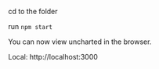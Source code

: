 cd to the folder

run `npm start`

You can now view uncharted in the browser.

  Local:            http://localhost:3000
